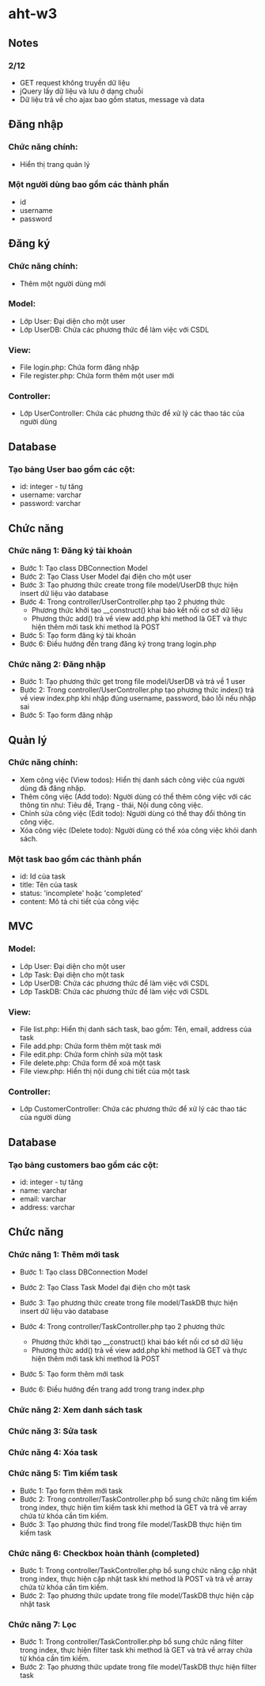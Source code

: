 ﻿# aht-w3

## Notes

### 2/12

- GET request không truyền dữ liệu
- jQuery lấy dữ liệu và lưu ở dạng chuỗi
- Dữ liệu trả về cho ajax bao gồm status, message và data

## Đăng nhập

### Chức năng chính:

- Hiển thị trang quản lý

### Một người dùng bao gồm các thành phần

- id
- username
- password

## Đăng ký

### Chức năng chính:

- Thêm một người dùng mới

### Model:

- Lớp User: Đại diện cho một user
- Lớp UserDB: Chứa các phương thức để làm việc với CSDL

### View:

- File login.php: Chứa form đăng nhập
- File register.php: Chứa form thêm một user mới

### Controller:

- Lớp UserController: Chứa các phương thức để xử lý các thao tác của người dùng

## Database

### Tạo bảng User bao gồm các cột:

- id: integer - tự tăng
- username: varchar
- password: varchar

## Chức năng

### Chức năng 1: Đăng ký tài khoản

- Bước 1: Tạo class DBConnection Model
- Bước 2: Tạo Class User Model đại điện cho một user
- Bước 3: Tạo phương thức create trong file model/UserDB thực hiện insert dữ liệu vào database
- Bước 4: Trong controller/UserController.php tạo 2 phương thức
  - Phương thức khởi tạo \_\_construct() khai báo kết nối cơ sở dữ liệu
  - Phương thức add() trả về view add.php khi method là GET và thực hiện thêm mới task khi method là POST
- Bước 5: Tạo form đăng ký tài khoản
- Bước 6: Điều hướng đến trang đăng ký trong trang login.php

### Chức năng 2: Đăng nhập

- Bước 1: Tạo phương thức get trong file model/UserDB và trả về 1 user
- Bước 2: Trong controller/UserController.php tạo phương thức index() trả về view index.php khi nhập đúng username, password, báo lỗi nếu nhập sai
- Bước 5: Tạo form đăng nhập

## Quản lý

### Chức năng chính:

- Xem công việc (View todos): Hiển thị danh sách công việc của người dùng đã đăng nhập.
- Thêm công việc (Add todo): Người dùng có thể thêm công việc với các thông tin như: Tiêu đề, Trạng - thái, Nội dung công việc.
- Chỉnh sửa công việc (Edit todo): Người dùng có thể thay đổi thông tin công việc.
- Xóa công việc (Delete todo): Người dùng có thể xóa công việc khỏi danh sách.

### Một task bao gồm các thành phần

- id: Id của task
- title: Tên của task
- status: 'incomplete' hoặc 'completed'
- content: Mô tả chi tiết của công việc

## MVC

### Model:

- Lớp User: Đại diện cho một user
- Lớp Task: Đại diện cho một task
- Lớp UserDB: Chứa các phương thức để làm việc với CSDL
- Lớp TaskDB: Chứa các phương thức để làm việc với CSDL

### View:

- File list.php: Hiển thị danh sách task, bao gồm: Tên, email, address của task
- File add.php: Chứa form thêm một task mới
- File edit.php: Chứa form chỉnh sửa một task
- File delete.php: Chứa form để xoá một task
- File view.php: Hiển thị nội dung chi tiết của một task

### Controller:

- Lớp CustomerController: Chứa các phương thức để xử lý các thao tác của người dùng

## Database

### Tạo bảng customers bao gồm các cột:

- id: integer - tự tăng
- name: varchar
- email: varchar
- address: varchar

## Chức năng

### Chức năng 1: Thêm mới task

- Bước 1: Tạo class DBConnection Model
- Bước 2: Tạo Class Task Model đại điện cho một task
- Bước 3: Tạo phương thức create trong file model/TaskDB thực hiện insert dữ liệu vào database
- Bước 4: Trong controller/TaskController.php tạo 2 phương thức

  - Phương thức khởi tạo \_\_construct() khai báo kết nối cơ sở dữ liệu
  - Phương thức add() trả về view add.php khi method là GET và thực hiện thêm mới task khi method là POST

- Bước 5: Tạo form thêm mới task
- Bước 6: Điều hướng đến trang add trong trang index.php

### Chức năng 2: Xem danh sách task

### Chức năng 3: Sửa task

### Chức năng 4: Xóa task

### Chức năng 5: Tìm kiếm task

- Bước 1: Tạo form thêm mới task
- Bước 2: Trong controller/TaskController.php bổ sung chức năng tìm kiếm trong index, thực hiện tìm kiếm task khi method là GET và trả về array chứa từ khóa cần tìm kiếm.
- Bước 3: Tạo phương thức find trong file model/TaskDB thực hiện tìm kiếm task

### Chức năng 6: Checkbox hoàn thành (completed)

- Bước 1: Trong controller/TaskController.php bổ sung chức năng cập nhật trong index, thực hiện cập nhật task khi method là POST và trả về array chứa từ khóa cần tìm kiếm.
- Bước 2: Tạo phương thức update trong file model/TaskDB thực hiện cập nhật task

### Chức năng 7: Lọc

- Bước 1: Trong controller/TaskController.php bổ sung chức năng filter trong index, thực hiện filter task khi method là GET và trả về array chứa từ khóa cần tìm kiếm.
- Bước 2: Tạo phương thức update trong file model/TaskDB thực hiện filter task
